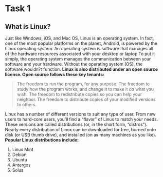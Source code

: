 # Task 1
## What is Linux?
Just like Windows, iOS, and Mac OS, Linux is an operating system. In fact, one of the most popular platforms on the planet, Android, is powered by the Linux operating system. An operating system is software that manages all of the hardware resources associated with your desktop or laptop.To put it simply, the operating system manages the communication between your software and your hardware. Without the operating system (OS), the software wouldn?t function.
**Linux is also distributed under an open source license. Open source follows these key tenants:**
 >The freedom to run the program, for any purpose.
 >The freedom to study how the program works, and change it to make it do what you wish.
 >The freedom to redistribute copies so you can help your neighbor.
 >The freedom to distribute copies of your modified versions to others.

Linux has a number of different versions to suit any type of user. From new users to hard-core users, you’ll find a “flavor” of Linux to match your needs. These versions are called distributions (or, in the short form, “distros”). Nearly every distribution of Linux can be downloaded for free, burned onto disk (or USB thumb drive), and installed (on as many machines as you like).
**Popular Linux distributions include:**
1. Linux Mint
2. Debian
3. Ubuntu
4. Antergos
5. Solus
